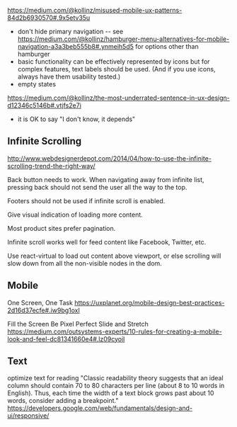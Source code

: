 https://medium.com/@kollinz/misused-mobile-ux-patterns-84d2b6930570#.9x5etv35u
- don't hide primary navigation
-- see https://medium.com/@kollinz/hamburger-menu-alternatives-for-mobile-navigation-a3a3beb555b8#.ynmeih5d5 for options other than hamburger
- basic functionality can be effectively represented by icons but for complex features, text labels should be used. (And if you use icons, always have them usability tested.)
- empty states

https://medium.com/@kollinz/the-most-underrated-sentence-in-ux-design-d12346c5146b#.vtjfs2e7i
- it is OK to say "I don't know, it depends"

## Infinite Scrolling
http://www.webdesignerdepot.com/2014/04/how-to-use-the-infinite-scrolling-trend-the-right-way/

Back button needs to work. When navigating away from infinite list, pressing back should not send the user all the way to the top.

Footers should not be used if infinite scroll is enabled.

Give visual indication of loading more content.

Most product sites prefer pagination.

Infinite scroll works well for feed content like Facebook, Twitter, etc.

Use react-virtual to load out content above viewport, or else scrolling will slow down from all the non-visible nodes in the dom.

## Mobile
One Screen, One Task
https://uxplanet.org/mobile-design-best-practices-2d16d37ecfe#.iw9bg1oxl

Fill the Screen
Be Pixel Perfect
Slide and Stretch
https://medium.com/outsystems-experts/10-rules-for-creating-a-mobile-look-and-feel-dc81341660e4#.lz09cyoil


## Text
optimize text for reading
"Classic readability theory suggests that an ideal column should contain 70 to 80 characters per line (about 8 to 10 words in English). Thus, each time the width of a text block grows past about 10 words, consider adding a breakpoint."
https://developers.google.com/web/fundamentals/design-and-ui/responsive/

